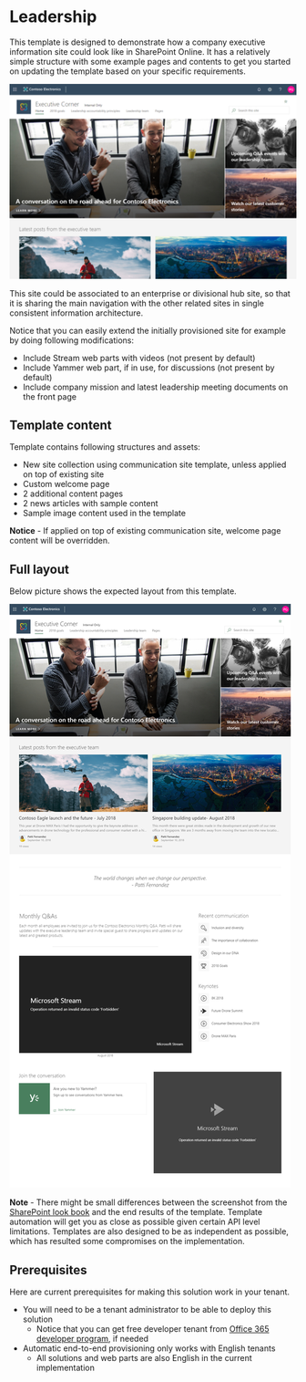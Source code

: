 # Leadership

This template is designed to demonstrate how a company executive information site could look like in SharePoint Online. It has a relatively simple structure with some example pages and contents to get you started on updating the template based on your specific requirements.

![Full layout](./top-exec.png)

This site could be associated to an enterprise or divisional hub site, so that it is sharing the main navigation with the other related sites in single consistent information architecture.

Notice that you can easily extend the initially provisioned site for example by doing following modifications:

- Include Stream web parts with videos (not present by default)
- Include Yammer web part, if in use, for discussions (not present by default)
- Include company mission and latest leadership meeting documents on the front page

## Template content

Template contains following structures and assets:

- New site collection using communication site template, unless applied on top of existing site
- Custom welcome page
- 2 additional content pages
- 2 news articles with sample content
- Sample image content used in the template

**Notice** - If applied on top of existing communication site, welcome page content will be overridden.

## Full layout

Below picture shows the expected layout from this template.

![Full layout](./full-layout-exec.png)

**Note** - There might be small differences between the screenshot from the [SharePoint look book](https://spdesign.azurewebsites.net) and the end results of the template. Template automation will get you as close as possible given certain API level limitations. Templates are also designed to be as independent as possible, which has resulted some compromises on the implementation.

## Prerequisites

Here are current prerequisites for making this solution work in your tenant.

- You will need to be a tenant administrator to be able to deploy this solution
    - Notice that you can get free developer tenant from [Office 365 developer program](https://developer.microsoft.com/en-us/office/dev-program), if needed
- Automatic end-to-end provisioning only works with English tenants
    - All solutions and web parts are also English in the current implementation